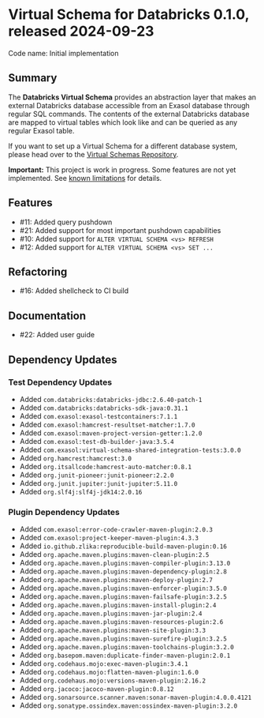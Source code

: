 # Virtual Schema for Databricks 0.1.0, released 2024-09-23

Code name: Initial implementation

## Summary

The **Databricks Virtual Schema** provides an abstraction layer that makes an external Databricks database accessible from an Exasol database through regular SQL commands. The contents of the external Databricks database are mapped to virtual tables which look like and can be queried as any regular Exasol table.

If you want to set up a Virtual Schema for a different database system, please head over to the [Virtual Schemas Repository](https://github.com/exasol/virtual-schemas).

**Important:** This project is work in progress. Some features are not yet implemented. See [known limitations](../../README.md#known-limitations) for details.

## Features

* #11: Added query pushdown
* #21: Added support for most important pushdown capabilities
* #10: Added support for `ALTER VIRTUAL SCHEMA <vs> REFRESH`
* #12: Added support for `ALTER VIRTUAL SCHEMA <vs> SET ...`

## Refactoring

* #16: Added shellcheck to CI build

## Documentation

* #22: Added user guide

## Dependency Updates

### Test Dependency Updates

* Added `com.databricks:databricks-jdbc:2.6.40-patch-1`
* Added `com.databricks:databricks-sdk-java:0.31.1`
* Added `com.exasol:exasol-testcontainers:7.1.1`
* Added `com.exasol:hamcrest-resultset-matcher:1.7.0`
* Added `com.exasol:maven-project-version-getter:1.2.0`
* Added `com.exasol:test-db-builder-java:3.5.4`
* Added `com.exasol:virtual-schema-shared-integration-tests:3.0.0`
* Added `org.hamcrest:hamcrest:3.0`
* Added `org.itsallcode:hamcrest-auto-matcher:0.8.1`
* Added `org.junit-pioneer:junit-pioneer:2.2.0`
* Added `org.junit.jupiter:junit-jupiter:5.11.0`
* Added `org.slf4j:slf4j-jdk14:2.0.16`

### Plugin Dependency Updates

* Added `com.exasol:error-code-crawler-maven-plugin:2.0.3`
* Added `com.exasol:project-keeper-maven-plugin:4.3.3`
* Added `io.github.zlika:reproducible-build-maven-plugin:0.16`
* Added `org.apache.maven.plugins:maven-clean-plugin:2.5`
* Added `org.apache.maven.plugins:maven-compiler-plugin:3.13.0`
* Added `org.apache.maven.plugins:maven-dependency-plugin:2.8`
* Added `org.apache.maven.plugins:maven-deploy-plugin:2.7`
* Added `org.apache.maven.plugins:maven-enforcer-plugin:3.5.0`
* Added `org.apache.maven.plugins:maven-failsafe-plugin:3.2.5`
* Added `org.apache.maven.plugins:maven-install-plugin:2.4`
* Added `org.apache.maven.plugins:maven-jar-plugin:2.4`
* Added `org.apache.maven.plugins:maven-resources-plugin:2.6`
* Added `org.apache.maven.plugins:maven-site-plugin:3.3`
* Added `org.apache.maven.plugins:maven-surefire-plugin:3.2.5`
* Added `org.apache.maven.plugins:maven-toolchains-plugin:3.2.0`
* Added `org.basepom.maven:duplicate-finder-maven-plugin:2.0.1`
* Added `org.codehaus.mojo:exec-maven-plugin:3.4.1`
* Added `org.codehaus.mojo:flatten-maven-plugin:1.6.0`
* Added `org.codehaus.mojo:versions-maven-plugin:2.16.2`
* Added `org.jacoco:jacoco-maven-plugin:0.8.12`
* Added `org.sonarsource.scanner.maven:sonar-maven-plugin:4.0.0.4121`
* Added `org.sonatype.ossindex.maven:ossindex-maven-plugin:3.2.0`
